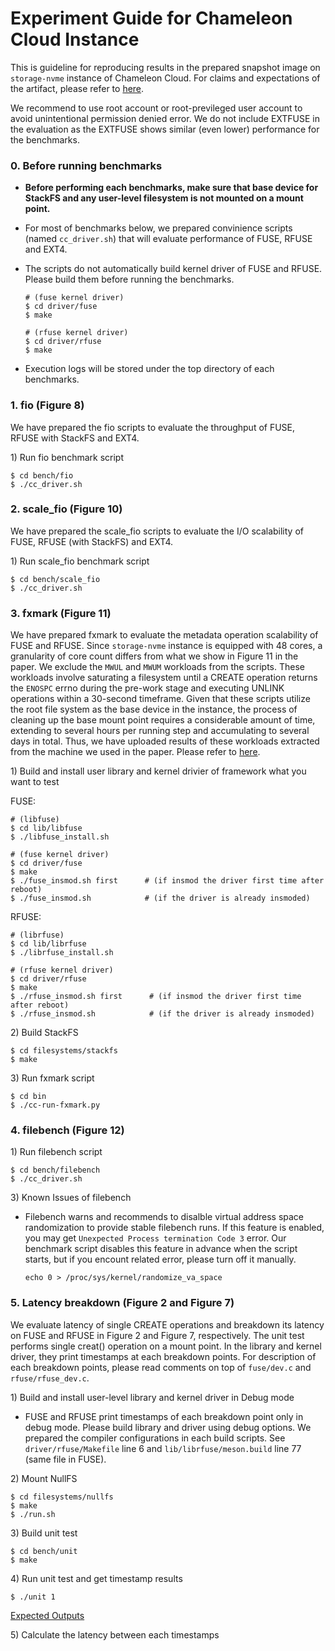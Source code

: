 # Experiment Guide for Chameleon Cloud Instance

This is guideline for reproducing results in the prepared snapshot image on ```storage-nvme``` instance of Chameleon Cloud. For claims and expectations of the artifact, please refer to [here](claims.md).

We recommend to use root account or root-previleged user account to avoid unintentional permission denied error. We do not include EXTFUSE in the evaluation as the EXTFUSE shows similar (even lower) performance for the benchmarks.

### 0. Before running benchmarks
* **Before performing each benchmarks, make sure that base device for StackFS and any user-level filesystem is not mounted on a mount point.** 
* For most of benchmarks below, we prepared convinience scripts (named ```cc_driver.sh```) that will evaluate performance of FUSE, RFUSE and EXT4.
* The scripts do not automatically build kernel driver of FUSE and RFUSE. Please build them before running the benchmarks.
    ```
    # (fuse kernel driver)
    $ cd driver/fuse
    $ make

    # (rfuse kernel driver)
    $ cd driver/rfuse
    $ make
    ```

* Execution logs will be stored under the top directory of each benchmarks. 
### 1. fio (Figure 8)

We have prepared the fio scripts to evaluate the throughput of FUSE, RFUSE with StackFS and EXT4. 

1\) Run fio benchmark script 
```
$ cd bench/fio
$ ./cc_driver.sh
```

### 2. scale_fio (Figure 10)

We have prepared the scale_fio scripts to evaluate the I/O scalability of FUSE, RFUSE (with StackFS) and EXT4. 

1\) Run scale_fio benchmark script 
```
$ cd bench/scale_fio
$ ./cc_driver.sh
```

### 3. fxmark (Figure 11)

We have prepared fxmark to evaluate the metadata operation scalability of FUSE and RFUSE. Since ```storage-nvme``` instance is equipped with 48 cores, a granularity of core count differs from what we show in Figure 11 in the paper. 
We exclude the `MWUL` and `MWUM` workloads from the scripts. These workloads involve saturating a filesystem until a CREATE operation returns the `ENOSPC` errno during the pre-work stage and executing UNLINK operations within a 30-second timeframe. 
Given that these scripts utilize the root file system as the base device in the instance, the process of cleaning up the base mount point requires a considerable amount of time, extending to several hours per running step and accumulating to several days in total.
Thus, we have uploaded results of these workloads extracted from the machine we used in the paper. Please refer to [here](fxmark/logs). 

1\) Build and install user library and kernel drivier of framework what you want to test

FUSE: 
```
# (libfuse)
$ cd lib/libfuse
$ ./libfuse_install.sh
	
# (fuse kernel driver)
$ cd driver/fuse
$ make 
$ ./fuse_insmod.sh first      # (if insmod the driver first time after reboot)
$ ./fuse_insmod.sh            # (if the driver is already insmoded)
```

RFUSE: 
```
# (librfuse)
$ cd lib/librfuse
$ ./librfuse_install.sh
	
# (rfuse kernel driver)
$ cd driver/rfuse
$ make 
$ ./rfuse_insmod.sh first      # (if insmod the driver first time after reboot)
$ ./rfuse_insmod.sh            # (if the driver is already insmoded)
```

2\) Build StackFS
```
$ cd filesystems/stackfs
$ make
```

3\) Run fxmark script
```
$ cd bin
$ ./cc-run-fxmark.py
```

### 4. filebench (Figure 12)
1\) Run filebench script 
```
$ cd bench/filebench 
$ ./cc_driver.sh
```

3\) Known Issues of filebench

* Filebench warns and recommends to disalble virtual address space randomization to provide stable filebench runs. If this feature is enabled, you may get ```Unexpected Process termination Code 3``` error. Our benchmark script disables this feature in advance when the script starts, but if you encount related error, please turn off it manually. 
    ```
    echo 0 > /proc/sys/kernel/randomize_va_space
    ```

### 5. Latency breakdown (Figure 2 and Figure 7)

We evaluate latency of single CREATE operations and breakdown its latency on FUSE and RFUSE in Figure 2 and Figure 7, respectively. The unit test performs single creat() operation on a mount point. In the library and kernel driver, they print timestamps at each breakdown points. For description of each breakdown points, please read comments on top of ```fuse/dev.c``` and ```rfuse/rfuse_dev.c```. 

1\) Build and install user-level library and kernel driver in Debug mode
   
* FUSE and RFUSE print timestamps of each breakdown point only in debug mode. Please build library and driver using debug options. We prepared the compiler configurations in each build scripts. See ```driver/rfuse/Makefile``` line 6 and ```lib/librfuse/meson.build``` line 77 (same file in FUSE).

2\) Mount NullFS 
```
$ cd filesystems/nullfs
$ make
$ ./run.sh
```

3\) Build unit test 
```
$ cd bench/unit
$ make
```

4\) Run unit test and get timestamp results
```
$ ./unit 1
```

[Expected Outputs](unit/unit_output.md)

5\) Calculate the latency between each timestamps

